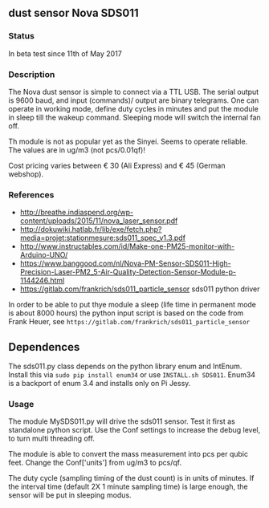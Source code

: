 ## dust sensor Nova SDS011
### Status
In beta test since 11th of May 2017

### Description
The Nova dust sensor is simple to connect via a TTL USB. The serial output is 9600 baud, and input (commands)/ output are binary telegrams.
One can operate in working mode, define duty cycles in minutes and put the module in sleep till the wakeup command. Sleeping mode will switch the internal fan off.

Th module is not as popular yet as the Sinyei. Seems to operate reliable. The values are in ug/m3 (not pcs/0.01qf)!

Cost pricing varies between € 30 (Ali Express)  and € 45 (German webshop).

### References
* http://breathe.indiaspend.org/wp-content/uploads/2015/11/nova_laser_sensor.pdf
* http://dokuwiki.hatlab.fr/lib/exe/fetch.php?media=projet:stationmesure:sds011_spec_v1.3.pdf
* http://www.instructables.com/id/Make-one-PM25-monitor-with-Arduino-UNO/
* https://www.banggood.com/nl/Nova-PM-Sensor-SDS011-High-Precision-Laser-PM2_5-Air-Quality-Detection-Sensor-Module-p-1144246.html
* https://gitlab.com/frankrich/sds011_particle_sensor sds011 python driver

In order to be able to put thye module a sleep (life time in permanent mode is about 8000 hours) the python input script is based on the code from Frank Heuer, see `https://gitlab.com/frankrich/sds011_particle_sensor`

## Dependences
The sds011.py class depends on the python library enum and IntEnum. Install this via `sudo pip install enum34` or use `INSTALL.sh SDS011`. Enum34 is a backport of enum 3.4 and installs only on Pi Jessy.

### Usage
The module MySDS011.py will drive the sds011 sensor. Test it first as standalone python script. Use the Conf settings to increase the debug level, to turn multi threading off.

The module is able to convert the mass measurement into pcs per qubic feet. Change the Conf['units'] from ug/m3 to pcs/qf.

The duty cycle (sampling timing of the dust count) is in units of minutes. If the interval time (default 2X 1 minute sampling time) is large enough, the sensor will be put in sleeping modus.
